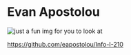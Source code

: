 # Evan Apostolou

![just a fun img for you to look at](https://assetsio.gnwcdn.com/team-cherry-teases-a-bit-more-hollow-knight-silksong-with-new-npc-reveal-1592418175754.jpg?width=1200&height=1200&fit=crop&quality=100&format=png&enable=upscale&auto=webp)

https://github.com/eapostolou/Info-I-210
